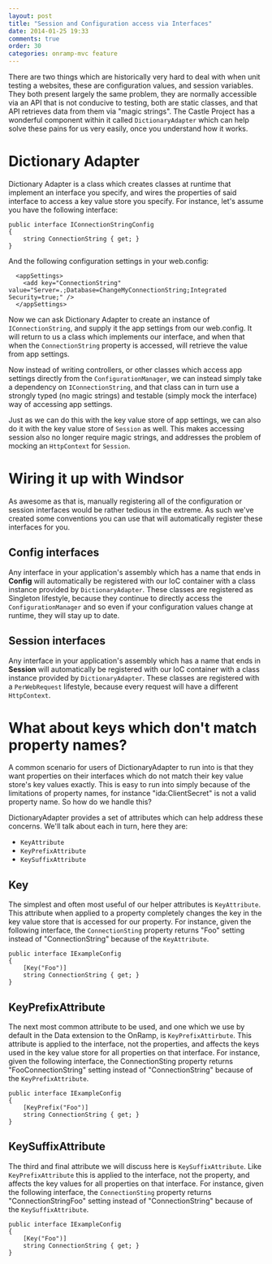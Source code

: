 ```yaml
---
layout: post 
title: "Session and Configuration access via Interfaces"
date: 2014-01-25 19:33
comments: true
order: 30
categories: onramp-mvc feature
---
```



There are two things which are historically very hard to deal with when unit testing a websites, these are configuration values, and session variables.  They both present largely the same problem, they are normally accessible via an API that is not conducive to testing, both are static classes, and that API retrieves data from them via "magic strings".  The Castle Project has a wonderful component within it called `DictionaryAdapter` which can help solve these pains for us very easily, once you understand how it works.

# Dictionary Adapter

Dictionary Adapter is a class which creates classes at runtime that implement an interface you specify, and wires the properties of said interface to access a key value store you specify.  For instance, let's assume you have the following interface:

```
public interface IConnectionStringConfig
{
	string ConnectionString { get; }
}
```

And the following configuration settings in your web.config:

```
  <appSettings>
    <add key="ConnectionString" value="Server=.;Database=ChangeMyConnectionString;Integrated Security=true;" />
  </appSettings>
```


Now we can ask Dictionary Adapter to create an instance of `IConnectionString`, and supply it the app settings from our web.config.  It will return to us a class which implements our interface, and when that when the `ConnectionString` property is accessed, will retrieve the value from app settings.


Now instead of writing controllers, or other classes which access app settings directly from the `ConfigurationManager`, we can instead simply take a dependency on `IConnectionString`, and that class can in turn use a strongly typed (no magic strings) and testable (simply mock the interface) way of accessing app settings.

Just as we can do this with the key value store of app settings, we can also do it with the key value store of `Session` as well.  This makes accessing session also no longer require magic strings, and addresses the problem of mocking an `HttpContext` for `Session`.

# Wiring it up with Windsor

As awesome as that is, manually registering all of the configuration or session interfaces would be rather tedious in the extreme.  As such we've created some conventions you can use that will automatically register these interfaces for you.

## Config interfaces

Any interface in your application's assembly which has a name that ends in **Config** will automatically be registered with our IoC container with a class instance provided by `DictionaryAdapter`.  These classes are registered as Singleton lifestyle, because they continue to directly access the `ConfigurationManager` and so even if your configuration values change at runtime, they will stay up to date.

## Session interfaces

Any interface in your application's assembly which has a name that ends in **Session** will automatically be registered with our IoC container with a class instance provided by `DictionaryAdapter`.  These classes are registered with a `PerWebRequest` lifestyle, because every request will have a different `HttpContext`.

# What about keys which don't match property names?

A common scenario for users of DictionaryAdapter to run into is that they want properties on their interfaces which do not match their key value store's key values exactly.  This is easy to run into simply because of the limitations of property names, for instance "ida:ClientSecret" is not a valid property name.  So how do we handle this?

DictionaryAdapter provides a set of attributes which can help address these concerns.  We'll talk about each in turn, here they are:

* `KeyAttribute`
* `KeyPrefixAttribute`
* `KeySuffixAttribute`

## Key

The simplest and often most useful of our helper attributes is `KeyAttribute`.  This attribute when applied to a property completely changes the key in the key value store that is accessed for our property.  For instance, given the following interface, the `ConnectionSting` property returns "Foo" setting instead of "ConnectionString" because of the `KeyAttribute`.

```
public interface IExampleConfig
{
	[Key("Foo")]
	string ConnectionString { get; }
}
```


## KeyPrefixAttribute

The next most common attribute to be used, and one which we use by default in the Data extension to the OnRamp, is `KeyPrefixAttirbute`.  This attribute is applied to the interface, not the properties, and affects the keys used in the key value store for all properties on that interface.  For instance, given the following interface, the ConnectionSting property returns "FooConnectionString" setting instead of "ConnectionString" because of the `KeyPrefixAttribute`.

```
public interface IExampleConfig
{
	[KeyPrefix("Foo")]
	string ConnectionString { get; }
}
```

## KeySuffixAttribute

The third and final attribute we will discuss here is `KeySuffixAttribute`.  Like `KeyPrefixAttribute` this is applied to the interface, not the property, and affects the key values for all properties on that interface.  For instance, given the following interface, the `ConnectionSting` property returns "ConnectionStringFoo" setting instead of "ConnectionString" because of the `KeySuffixAttribute`.

```
public interface IExampleConfig
{
	[Key("Foo")]
	string ConnectionString { get; }
}
```
